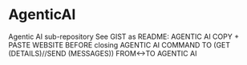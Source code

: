 # AgenticAI
Agentic AI sub-repository
See GIST as README:
AGENTIC AI COPY + PASTE WEBSITE BEFORE closing </body>
AGENTIC AI COMMAND TO (GET (DETAILS)//SEND (MESSAGES)) FROM<->TO AGENTIC AI
